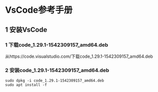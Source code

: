 # VsCode参考手册

## 1 安装VsCode
### 1 下载code_1.29.1-1542309157_amd64.deb 
从https://code.visualstudio.com/下载code_1.29.1-1542309157_amd64.deb

### 2 安装code_1.29.1-1542309157_amd64.deb
```
sudo dpkg -i code_1.29.1-1542309157_amd64.deb
sudo apt install -f
```
